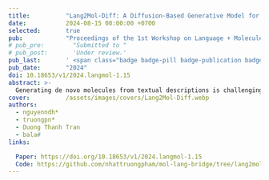 ```yaml
---
title:          "Lang2Mol-Diff: A Diffusion-Based Generative Model for Language-to-Molecule Translation Leveraging SELFIES Representation"
date:           2024-08-15 00:00:00 +0700
selected:       true
pub:            "Proceedings of the 1st Workshop on Language + Molecules (ACL 2024 Workshop)"
# pub_pre:        "Submitted to "
# pub_post:       'Under review.'
pub_last:       ' <span class="badge badge-pill badge-publication badge-pub-conf">Conf</span>'
pub_date:       "2024"
doi: 10.18653/v1/2024.langmol-1.15
abstract: >-
  Generating de novo molecules from textual descriptions is challenging due to potential issues with molecule validity in SMILES representation and limitations of autoregressive models. This work introduces Lang2Mol-Diff, a diffusion-based language-to-molecule generative model using the SELFIES representation. Specifically, Lang2Mol-Diff leverages the strengths of two state-of-the-art molecular generative models: BioT5 and TGM-DLM. By employing BioT5 to tokenize the SELFIES representation, Lang2Mol-Diff addresses the validity issues associated with SMILES strings. Additionally, it incorporates a text diffusion mechanism from TGM-DLM to overcome the limitations of autoregressive models in this domain. To the best of our knowledge, this is the first study to leverage the diffusion mechanism for text-based de novo molecule generation using the SELFIES molecular string representation. Performance evaluation on the L+M-24 benchmark dataset shows that Lang2Mol-Diff outperforms all existing methods for molecule generation in terms of validity. Our code and pre-processed data are available at https://github.com/nhattruongpham/mol-lang-bridge/tree/lang2mol/.
cover:          /assets/images/covers/Lang2Mol-Diff.webp
authors:
  - nguyenndh*
  - truongpn*
  - Duong Thanh Tran
  - bala#
links:

  Paper: https://doi.org/10.18653/v1/2024.langmol-1.15
  Code: https://github.com/nhattruongpham/mol-lang-bridge/tree/lang2mol
---
```

